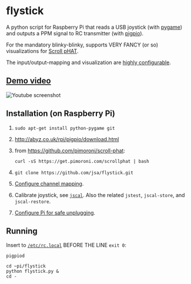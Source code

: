 # flystick

A python script for Raspberry Pi that reads a USB joystick
(with [pygame](http://www.pygame.org/)) and outputs a PPM signal to
RC transmitter (with [pigpio](http://abyz.co.uk/rpi/pigpio/python.html)).

For the mandatory blinky-blinky, supports VERY FANCY (or so) visualizations
for [Scroll pHAT](https://github.com/pimoroni/scroll-phat).

The input/output-mapping and visualization are
[highly configurable](flystick_config.py).

## [Demo video](https://www.youtube.com/watch?v=MNFTjIzeuHE)

![Youtube screenshot](https://s3.amazonaws.com/janne.savukoski.name/flystick-youtube.png "Youtube screenshot")

## Installation (on Raspberry Pi)

1. `sudo apt-get install python-pygame git`

2. http://abyz.co.uk/rpi/pigpio/download.html

3. from https://github.com/pimoroni/scroll-phat:

   `curl -sS https://get.pimoroni.com/scrollphat | bash`

4. `git clone https://github.com/jsa/flystick.git`

5. [Configure channel mapping](flystick_config.py).

6. Calibrate joystick, see [`jscal`](http://linux.die.net/man/1/jscal). Also the related `jstest`, `jscal-store`, and
`jscal-restore`.

7. [Configure Pi for safe unplugging](https://www.raspberrypi.org/forums/viewtopic.php?p=119884#p128497).

## Running

Insert to [`/etc/rc.local`](https://www.raspberrypi.org/documentation/linux/usage/rc-local.md)
BEFORE THE LINE `exit 0`:

```
pigpiod

cd ~pi/flystick
python flystick.py &
cd -
```
